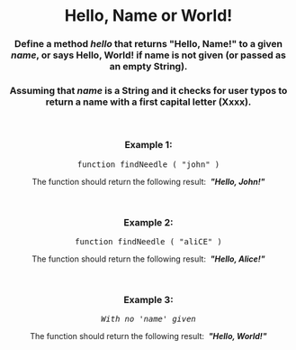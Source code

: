 <div align = "center">

# Hello, Name or World!

</div>

<div align = "center">

<h3>Define a method <em>hello</em> that returns "Hello, Name!" to a given <em>name</em>, or says Hello, World! if name is not given (or passed as an empty String).</h3>

<h3>Assuming that <em>name</em> is a <strong>String</strong> and it checks for user typos to return a name with a first capital letter (Xxxx).</h3>

<br>

<h3>Example 1:</h3>

<pre>function findNeedle&nbsp;(&nbsp;"john"&nbsp;)</pre>

<p>The function should return the following result: &nbsp;<strong><em>"Hello, John!"</em></strong></p>

<br>

<h3>Example 2:</h3>

<pre>function findNeedle&nbsp;(&nbsp;"aliCE"&nbsp;)</pre>

<p>The function should return the following result: &nbsp;<strong><em>"Hello, Alice!"</em></strong></p>

<br>

<h3>Example 3:</h3>

<pre><em>With no 'name' given</em></pre>

<p>The function should return the following result: &nbsp;<strong><em>"Hello, World!"</em></strong></p>

</div>

